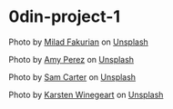 # 0din-project-1

Photo by <a href="https://unsplash.com/@fakurian?utm_content=creditCopyText&utm_medium=referral&utm_source=unsplash">Milad Fakurian</a> on <a href="https://unsplash.com/photos/a-close-up-of-a-red-and-black-object-hBAhSlktNLg?utm_content=creditCopyText&utm_medium=referral&utm_source=unsplash">Unsplash</a>
  

Photo by <a href="https://unsplash.com/@amyperez?utm_content=creditCopyText&utm_medium=referral&utm_source=unsplash">Amy Perez</a> on <a href="https://unsplash.com/photos/red-and-brown-crab-on-black-rock-EN24LvCaHw0?utm_content=creditCopyText&utm_medium=referral&utm_source=unsplash">Unsplash</a>
  
Photo by <a href="https://unsplash.com/@samdc?utm_content=creditCopyText&utm_medium=referral&utm_source=unsplash">Sam Carter</a> on <a href="https://unsplash.com/photos/white-sheep-on-green-grass-during-daytime-GHOiyov2TSQ?utm_content=creditCopyText&utm_medium=referral&utm_source=unsplash">Unsplash</a>
  
Photo by <a href="https://unsplash.com/@karsten116?utm_content=creditCopyText&utm_medium=referral&utm_source=unsplash">Karsten Winegeart</a> on <a href="https://unsplash.com/photos/brown-short-coated-small-dog-in-blue-and-white-polka-dot-shirt-WaMMo0it6Vg?utm_content=creditCopyText&utm_medium=referral&utm_source=unsplash">Unsplash</a>
  